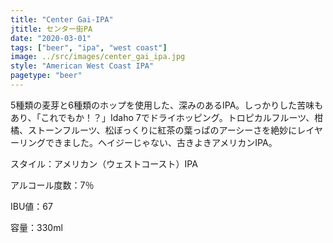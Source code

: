 ```yaml
---
title: "Center Gai-IPA"
jtitle: センター街PA
date: "2020-03-01"
tags: ["beer", "ipa", "west coast"]
image: ../src/images/center_gai_ipa.jpg
style: "American West Coast IPA"
pagetype: "beer"
---
```


5種類の麦芽と6種類のホップを使用した、深みのあるIPA。しっかりした苦味もあり、「これでもか！？」Idaho 7でドライホッピング。トロピカルフルーツ、柑橘、ストーンフルーツ、松ぼっくりに紅茶の葉っぱのアーシーさを絶妙にレイヤーリングできました。ヘイジーじゃない、古きよきアメリカンIPA。

スタイル：アメリカン（ウェストコースト）IPA

アルコール度数：7％

IBU値：67

容量：330ml